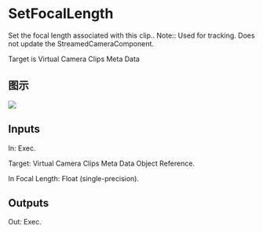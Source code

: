 # SetFocalLength

Set the focal length associated with this clip.. Note:: Used for tracking. Does not update the StreamedCameraComponent.

Target is Virtual Camera Clips Meta Data

## 图示

![]($-20221218-18173310.png)

## Inputs

In: Exec.

Target: Virtual Camera Clips Meta Data Object Reference.

In Focal Length: Float (single-precision).  

## Outputs

Out: Exec.


